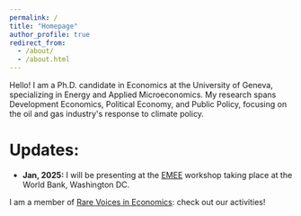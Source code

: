 ```yaml
---
permalink: /
title: "Homepage"
author_profile: true
redirect_from: 
  - /about/
  - /about.html
---
```


Hello! I am a Ph.D. candidate in Economics at the University of Geneva, specializing in Energy and Applied Microeconomics. My research spans Development Economics, Political Economy, and Public Policy, focusing on the oil and gas industry's response to climate policy.

Updates:
======
- **Jan, 2025:** I will be presenting at the [EMEE](https://www.eaere.org/events/supported-events/emee-2025-16-th-international-workshop-on-empirical-methods-in-energy-economics/) workshop taking place at the World Bank, Washington DC.


I am a member of [Rare Voices in Economics](https://www.rarevoicesineconomics.com/): check out our activities!
